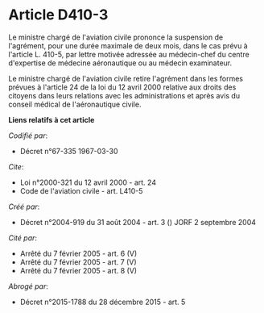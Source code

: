 # Article D410-3

Le ministre chargé de l'aviation civile prononce la suspension de l'agrément, pour une durée maximale de deux mois, dans le
cas prévu à l'article L. 410-5, par lettre motivée adressée au médecin-chef du centre d'expertise de médecine aéronautique ou
au médecin examinateur. 

Le ministre chargé de l'aviation civile retire l'agrément dans les formes prévues à l'article 24 de la loi du 12 avril 2000
relative aux droits des citoyens dans leurs relations avec les administrations et après avis du conseil médical de
l'aéronautique civile.

**Liens relatifs à cet article**

_Codifié par_:

  - Décret n°67-335 1967-03-30

_Cite_:

  - Loi n°2000-321 du 12 avril 2000 - art. 24
  - Code de l'aviation civile - art. L410-5

_Créé par_:

  - Décret n°2004-919 du 31 août 2004 - art. 3 () JORF 2 septembre 2004

_Cité par_:

  - Arrêté du 7 février 2005 - art. 6 (V)
  - Arrêté du 7 février 2005 - art. 7 (V)
  - Arrêté du 7 février 2005 - art. 8 (V)

_Abrogé par_:

  - Décret n°2015-1788 du 28 décembre 2015 - art. 5
